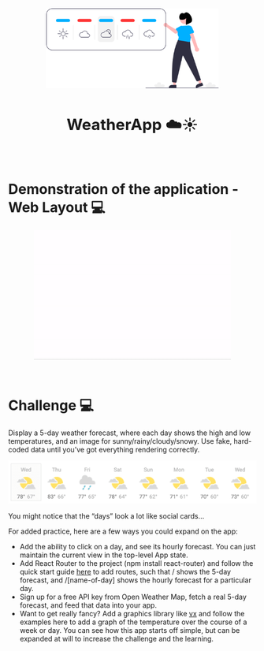 <h1 align="center">
  <img src="./src/assets/logo.svg" alt="Logo WeatherApp" width="350">
</h1>

## **<h2 align="center">WeatherApp ☁️☀️</h2>**

<br>

# **Demonstration of the application - Web Layout** 💻

<p align="center">
  <img src="./.github/demonstration-web.gif" width="400px"/>
</p>

<br>

# **Challenge** 💻
Display a 5-day weather forecast, where each day shows the high and low temperatures, and an image for sunny/rainy/cloudy/snowy. Use fake, hard-coded data until you’ve got everything rendering correctly.

<p align="center">
  <img src="./.github/weather-app-challenge.png" width="1000px"/>
</p>

You might notice that the “days” look a lot like social cards…

For added practice, here are a few ways you could expand on the app:

- Add the ability to click on a day, and see its hourly forecast. You can just maintain the current view in the top-level App state.
- Add React Router to the project (npm install react-router) and follow the quick start guide [here](https://reactrouter.com/) to add routes, such that / shows the 5-day forecast, and /[name-of-day] shows the hourly forecast for a particular day.
- Sign up for a free API key from Open Weather Map, fetch a real 5-day forecast, and feed that data into your app.
- Want to get really fancy? Add a graphics library like [vx](https://airbnb.io/visx) and follow the examples here to add a graph of the temperature over the course of a week or day.
You can see how this app starts off simple, but can be expanded at will to increase the challenge and the learning.



